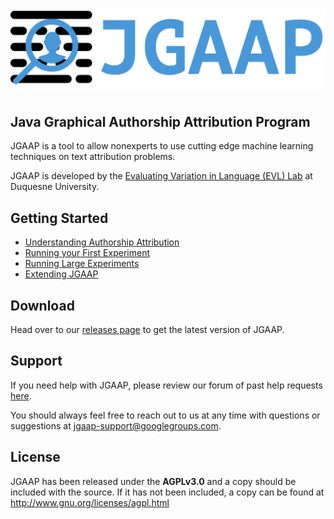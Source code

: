 # ![JGAAP](logo.png)

## Java Graphical Authorship Attribution Program

JGAAP is a tool to allow nonexperts to use cutting edge machine learning techniques on text attribution problems. 

JGAAP is developed by the [Evaluating Variation in Language (EVL) Lab](http://evllabs.com) at Duquesne University.

## Getting Started

* [Understanding Authorship Attribution](docs/authorship_attribution.md)
* [Running your First Experiment](docs/running_jgaap.md)
* [Running Large Experiments](docs/Experiment_Engine.pdf)
* [Extending JGAAP](docs/modules.md)

## Download

Head over to our [releases page](https://github.com/evllabs/JGAAP/releases) to get the latest version of JGAAP.

## Support

If you need help with JGAAP, please review our forum of past help requests [here](https://groups.google.com/forum/#!forum/jgaap-support).

You should always feel free to reach out to us at any time with questions or suggestions at [jgaap-support@googlegroups.com](mailto:jgaap-support@googlegroups.com).

## License

JGAAP has been released under the **AGPLv3.0** and a copy should be included with the source. If it has not been included, a copy can be found at <http://www.gnu.org/licenses/agpl.html>
